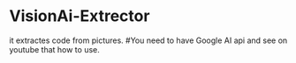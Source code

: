 # VisionAi-Extrector
it extractes code from pictures. 
#You need to have Google AI api and see on youtube that how to use.
